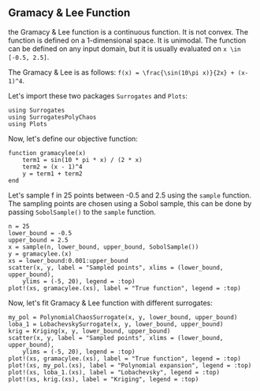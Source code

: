 ## Gramacy & Lee Function

the Gramacy & Lee function is a continuous function. It is not convex. The function is defined on a 1-dimensional space. It is unimodal. The function can be defined on any input domain, but it is usually evaluated on
``x \in [-0.5, 2.5]``.

The Gramacy & Lee is as follows:
``f(x) = \frac{\sin(10\pi x)}{2x} + (x-1)^4``.

Let's import these two packages `Surrogates` and `Plots`:

```@example gramacylee1D
using Surrogates
using SurrogatesPolyChaos
using Plots
```

Now, let's define our objective function:

```@example gramacylee1D
function gramacylee(x)
    term1 = sin(10 * pi * x) / (2 * x)
    term2 = (x - 1)^4
    y = term1 + term2
end
```

Let's sample f in 25 points between -0.5 and 2.5 using the `sample` function. The sampling points are chosen using a Sobol sample, this can be done by passing `SobolSample()` to the `sample` function.

```@example gramacylee1D
n = 25
lower_bound = -0.5
upper_bound = 2.5
x = sample(n, lower_bound, upper_bound, SobolSample())
y = gramacylee.(x)
xs = lower_bound:0.001:upper_bound
scatter(x, y, label = "Sampled points", xlims = (lower_bound, upper_bound),
    ylims = (-5, 20), legend = :top)
plot!(xs, gramacylee.(xs), label = "True function", legend = :top)
```

Now, let's fit Gramacy & Lee function with different surrogates:

```@example gramacylee1D
my_pol = PolynomialChaosSurrogate(x, y, lower_bound, upper_bound)
loba_1 = LobachevskySurrogate(x, y, lower_bound, upper_bound)
krig = Kriging(x, y, lower_bound, upper_bound)
scatter(x, y, label = "Sampled points", xlims = (lower_bound, upper_bound),
    ylims = (-5, 20), legend = :top)
plot!(xs, gramacylee.(xs), label = "True function", legend = :top)
plot!(xs, my_pol.(xs), label = "Polynomial expansion", legend = :top)
plot!(xs, loba_1.(xs), label = "Lobachevsky", legend = :top)
plot!(xs, krig.(xs), label = "Kriging", legend = :top)
```
